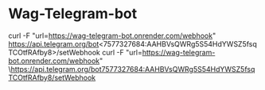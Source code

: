 # Wag-Telegram-bot

curl -F "url=https://wag-telegram-bot.onrender.com/webhook" https://api.telegram.org/bot<7577327684:AAHBVsQWRg5S54HdYWSZ5fsqTCOtfRAfby8>/setWebhook
curl -F "url=https://wag-telegram-bot.onrender.com/webhook" \https://api.telegram.org/bot7577327684:AAHBVsQWRg5S54HdYWSZ5fsqTCOtfRAfby8/setWebhook
